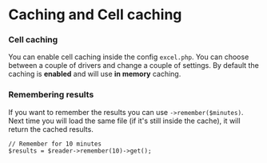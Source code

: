 # Caching and Cell caching

### Cell caching

You can enable cell caching inside the config `excel.php`. You can choose between a couple of drivers and change a couple of settings. By default the caching is **enabled** and will use **in memory** caching.

### Remembering results

If you want to remember the results you can use `->remember($minutes)`. Next time you will load the same file (if it's still inside the cache), it will return the cached results.

    // Remember for 10 minutes
    $results = $reader->remember(10)->get();